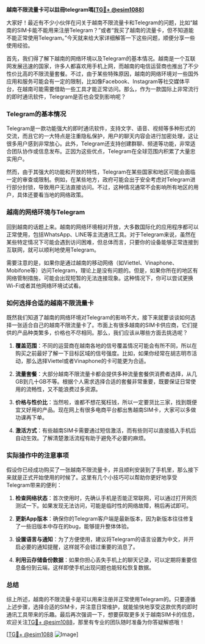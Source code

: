 **越南不限流量卡可以註冊telegram嗎[[TG💪+ @esim1088](https://t.me/s/esim1088)]**

大家好！最近有不少小伙伴在问关于越南不限流量卡和Telegram的问题，比如“越南的SIM卡能不能用来注册Telegram？”或者“我买了越南的流量卡，但不知道能不能正常使用Telegram。”今天就来给大家详细解答一下这些问题，顺便分享一些使用经验。

首先，我们得了解下越南的网络环境以及Telegram的基本情况。越南是一个互联网发展迅速的国家，许多人都喜欢用手机上网，而越南的电信运营商也推出了不少性价比高的不限流量套餐。不过，由于某些特殊原因，越南的网络环境对一些国外应用和服务可能会有一定的限制，比如像Facebook、Instagram等社交媒体平台，在越南可能需要借助一些工具才能正常访问。那么，作为一款国际上非常流行的即时通讯软件，Telegram是否也会受到影响呢？

### Telegram的基本情况

Telegram是一款功能强大的即时通讯软件，支持文字、语音、视频等多种形式的交流，而且它的一大特点是注重隐私保护，用户的聊天内容会进行加密处理，这让很多用户感到非常放心。此外，Telegram还支持创建群聊、频道等功能，非常适合团队协作或信息发布。正因为这些优点，Telegram在全球范围内积累了大量忠实用户。

然而，由于其强大的功能和开放的特性，Telegram在某些国家和地区可能会面临一定的审查或限制。例如，在某些地方，政府可能会出于安全考虑对Telegram进行部分封锁，导致用户无法直接访问。不过，这种情况通常不会影响所有地区的用户，具体还要看当地的网络政策。

### 越南的网络环境与Telegram

回到越南的话题上来。越南的网络环境相对开放，大多数国际化的应用程序都可以正常使用，包括WhatsApp、LINE等主流通讯工具。对于Telegram来说，虽然在某些特定情况下可能会遇到访问困难，但总体而言，只要你的设备能够正常连接到互联网，就可以顺利地使用Telegram。

需要注意的是，如果你是通过越南的移动网络（如Viettel、Vinaphone、Mobifone等）访问Telegram，理论上是没有问题的。但是，如果你所在的地区有网络管制措施，可能会出现短暂的无法连接现象。这种情况下，你可以尝试更换Wi-Fi或者其他网络环境试试看。

### 如何选择合适的越南不限流量卡

既然我们知道了越南的网络环境对Telegram的影响不大，接下来就要谈谈如何选择一张适合自己的越南不限流量卡了。市面上有很多越南的SIM卡供应商，它们提供的产品种类繁多，价格也不尽相同。那么，我们应该从哪些方面去挑选呢？

1. **覆盖范围**：不同的运营商在越南各地的信号覆盖情况可能会有所不同，所以在购买之前最好了解一下目标区域的信号强度。比如，如果你经常在胡志明市活动，那么选择Viettel或者Vinaphone的卡可能更为合适。
   
2. **流量套餐**：大部分越南不限流量卡都会提供多种流量套餐供消费者选择，从几GB到几十GB不等。根据个人需求选择合适的套餐非常重要，既要保证日常使用的流畅性，又不能浪费过多资源。

3. **价格与性价比**：当然啦，谁都不想花冤枉钱，所以一定要货比三家，找到既便宜又好用的产品。现在网上有很多电商平台都出售越南SIM卡，大家可以多做功课再下单。

4. **激活方式**：有些越南SIM卡需要通过短信激活，而有些则可以直接插入手机后自动生效。了解清楚激活流程有助于避免不必要的麻烦。

### 实际操作中的注意事项

假设你已经成功购买了一张越南不限流量卡，并且顺利安装到了手机里，那么接下来就是正式开始使用的时候了。这里有几个小技巧可以帮助你更好地享受Telegram带来的便利：

1. **检查网络状态**：首次使用时，先确认手机是否能正常联网，可以通过打开网页测试一下。如果发现无法访问，可能是临时性的网络故障，稍后再试即可。

2. **更新App版本**：确保你的Telegram客户端是最新版本，因为新版本往往修复了一些旧版本中存在的bug，能够提升整体体验。

3. **设置语言与通知**：为了方便使用，建议将Telegram的语言设置为中文，并开启必要的通知提醒，这样就不会错过重要的消息了。

4. **利用云存储备份数据**：如果你担心丢失手机上的聊天记录，可以定期将重要信息备份到云端，这样即使手机出现问题也能轻松恢复数据。

### 总结

综上所述，越南的不限流量卡是可以用来注册并正常使用Telegram的。只要遵循上述步骤，选择合适的SIM卡，并注意日常维护，就能愉快地享受这款优秀的即时通讯工具带来的乐趣。最后再次强调一下，想要获取更多关于越南SIM卡的信息，欢迎关注[TG💪+ @esim1088](https://t.me/s/esim1088)，那里有专业的团队随时准备为你答疑解惑哦！

[[TG💪+ @esim1088](https://t.me/s/esim1088) ![Image](https://i.postimg.cc/4NQfJmqS/Snipaste-2025-05-13-00-14-12.png)]